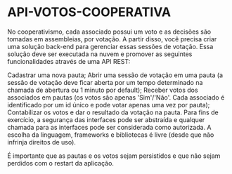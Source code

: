 # API-VOTOS-COOPERATIVA



No cooperativismo, cada associado possui um voto e as decisões são tomadas em assembleias, por votação. A partir disso, você precisa criar uma solução back-end para gerenciar essas sessões de votação. Essa solução deve ser executada na nuvem e promover as seguintes funcionalidades através de uma API REST:

Cadastrar uma nova pauta;
Abrir uma sessão de votação em uma pauta (a sessão de votação deve ficar aberta por um tempo determinado na chamada de abertura ou 1 minuto por default);
Receber votos dos associados em pautas (os votos são apenas 'Sim'/'Não'. Cada associado é identificado por um id único e pode votar apenas uma vez por pauta);
Contabilizar os votos e dar o resultado da votação na pauta.
Para fins de exercício, a segurança das interfaces pode ser abstraída e qualquer chamada para as interfaces pode ser considerada como autorizada. A escolha da linguagem, frameworks e bibliotecas é livre (desde que não infrinja direitos de uso).

É importante que as pautas e os votos sejam persistidos e que não sejam perdidos com o restart da aplicação.
